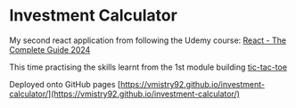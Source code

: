# Investment Calculator

My second react application from following the Udemy course: [React - The Complete Guide 2024](https://www.udemy.com/course/react-the-complete-guide-incl-redux/)

This time practising the skills learnt from the 1st module building [tic-tac-toe](https://github.com/vmistry92/tic-tac-toe)

Deployed onto GitHub pages [https://vmistry92.github.io/investment-calculator/](https://vmistry92.github.io/investment-calculator/)
